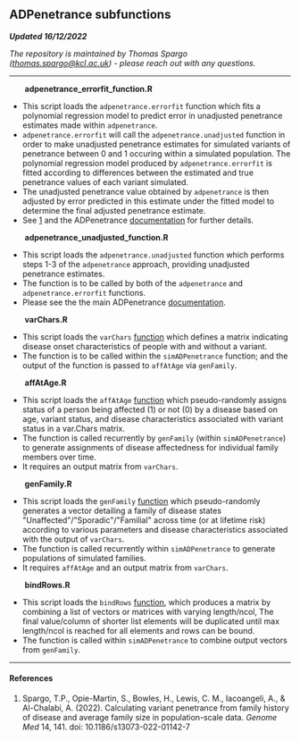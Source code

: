 ## ADPenetrance subfunctions
___Updated 16/12/2022___

_The repository is maintained by Thomas Spargo (<thomas.spargo@kcl.ac.uk>) - please reach out with any questions._
___

&nbsp;&nbsp;&nbsp;&nbsp;&nbsp;&nbsp; __adpenetrance_errorfit_function.R__
* This script loads the `adpenetrance.errorfit` function which fits a polynomial regression model to predict error in unadjusted penetrance estimates made within `adpenetrance`.
* `adpenetrance.errorfit` will call the `adpenetrance.unadjusted` function in order to make unadjusted penetrance estimates for simulated variants of penetrance between 0 and 1 occuring within a simulated population. The polynomial regression model produced by `adpenetrance.errorfit` is fitted according to differences between the estimated and true penetrance values of each variant simulated.
* The unadjusted penetrance value obtained by `adpenetrance` is then adjusted by error predicted in this estimate under the fitted model to determine the final adjusted penetrance estimate.
* See [1](https://doi.org/10.1186/s13073-022-01142-7) and the ADPenetrance [documentation](https://github.com/ThomasPSpargo/adpenetrance/wiki/ADPenetrance) for further details.

&nbsp;&nbsp;&nbsp;&nbsp;&nbsp;&nbsp; __adpenetrance_unadjusted_function.R__
* This script loads the `adpenetrance.unadjusted` function which performs steps 1-3 of the `adpenetrance` approach, providing unadjusted penetrance estimates.
* The function is to be called by both of the `adpenetrance` and `adpenetrance.errorfit` functions.
* Please see the the main ADPenetrance [documentation](https://github.com/ThomasPSpargo/adpenetrance/wiki/ADPenetrance).

&nbsp;&nbsp;&nbsp;&nbsp;&nbsp;&nbsp; __varChars.R__
* This script loads the `varChars` [function](https://github.com/ThomasPSpargo/adpenetrance/wiki/varChars) which defines a matrix indicating disease onset characteristics of people with and without a variant.
* The function is to be called within the `simADPenetrance` function; and the output of the function is passed to `affAtAge` via `genFamily`.

&nbsp;&nbsp;&nbsp;&nbsp;&nbsp;&nbsp; __affAtAge.R__
* This script loads the `affAtAge` [function](https://github.com/ThomasPSpargo/adpenetrance/wiki/affAtAge) which pseudo-randomly assigns status of a person being affected (1) or not (0) by a disease based on age, variant status, and disease characteristics associated with variant status in a var.Chars matrix.
* The function is called recurrently by `genFamily` (within `simADPenetrance`) to generate assignments of disease affectedness for individual family members over time.
* It requires an output matrix from `varChars`.

&nbsp;&nbsp;&nbsp;&nbsp;&nbsp;&nbsp; __genFamily.R__
* This script loads the `genFamily` [function](https://github.com/ThomasPSpargo/adpenetrance/wiki/genFamily) which pseudo-randomly generates a vector detailing a family of disease states "Unaffected"/"Sporadic"/"Familial" across time (or at lifetime risk) according to various parameters and disease characteristics associated with the output of `varChars`.
* The function is called recurrently within `simADPenetrance` to generate populations of simulated families.
* It requires `affAtAge` and an output matrix from `varChars`.

&nbsp;&nbsp;&nbsp;&nbsp;&nbsp;&nbsp; __bindRows.R__
* This script loads the `bindRows` [function](https://github.com/ThomasPSpargo/adpenetrance/wiki/bindRows), which produces a matrix by combining a list of vectors or matrices with varying length/ncol, The final value/column of shorter list elements will be duplicated until max length/ncol is reached for all elements and rows can be bound.
* The function is called within `simADPenetrance` to combine output vectors from `genFamily`.

___
  
#### References
1. Spargo, T.P., Opie-Martin, S., Bowles, H., Lewis, C. M., Iacoangeli, A., & Al-Chalabi, A. (2022). Calculating variant penetrance from family history of disease and average family size in population-scale data. *Genome Med* 14, 141. doi: 10.1186/s13073-022-01142-7